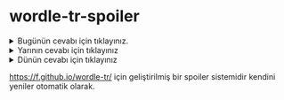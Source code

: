 # wordle-tr-spoiler

<details>
  <summary>Bugünün cevabı için tıklayınız.</summary>
  <br>
    <b> serap </b>
</details>

<details>
  <summary>Yarının cevabı için tıklayınız</summary>
  <br>
   <b> inanç </b>
</details>

<details>
  <summary>Dünün cevabı için tıklayınız </summary>
  <br>
  <b> güdüm </b>
</details>

https://f.github.io/wordle-tr/ için geliştirilmiş bir spoiler sistemidir kendini yeniler otomatik olarak.

